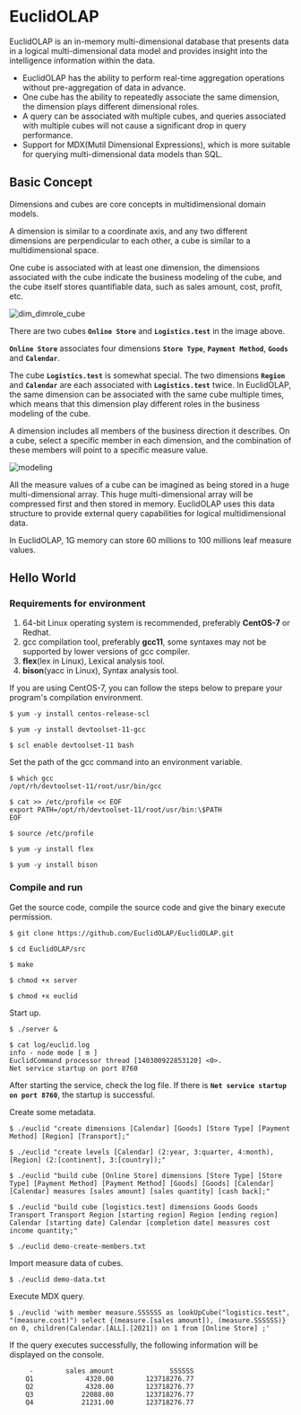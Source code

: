# EuclidOLAP

EuclidOLAP is an in-memory multi-dimensional database that presents data in a logical multi-dimensional data model and provides insight into the intelligence information within the data.

- EuclidOLAP has the ability to perform real-time aggregation operations without pre-aggregation of data in advance.
- One cube has the ability to repeatedly associate the same dimension, the dimension plays different dimensional roles.
- A query can be associated with multiple cubes, and queries associated with multiple cubes will not cause a significant drop in query performance.
- Support for MDX(Mutil Dimensional Expressions), which is more suitable for querying multi-dimensional data models than SQL.

## Basic Concept

Dimensions and cubes are core concepts in multidimensional domain models.

A dimension is similar to a coordinate axis, and any two different dimensions are perpendicular to each other, a cube is similar to a multidimensional space.

One cube is associated with at least one dimension, the dimensions associated with the cube indicate the business modeling of the cube, and the cube itself stores quantifiable data, such as sales amount, cost, profit, etc.

![dim_dimrole_cube](https://euclidolap-presentations.oss-us-west-1.aliyuncs.com/images/dim_dimrole_cube.png)

There are two cubes **`Online Store`** and **`Logistics.test`** in the image above.

**`Online Store`** associates four dimensions **`Store Type`**, **`Payment Method`**, **`Goods`** and **`Calendar`**.

The cube **`Logistics.test`** is somewhat special. The two dimensions **`Region`** and **`Calendar`** are each associated with **`Logistics.test`** twice. In EuclidOLAP, the same dimension can be associated with the same cube multiple times, which means that this dimension play different roles in the business modeling of the cube.



A dimension includes all members of the business direction it describes. On a cube, select a specific member in each dimension, and the combination of these members will point to a specific measure value.

![modeling](https://euclidolap-presentations.oss-us-west-1.aliyuncs.com/images/modeling.png)

All the measure values of a cube can be imagined as being stored in a huge multi-dimensional array. This huge multi-dimensional array will be compressed first and then stored in memory. EuclidOLAP uses this data structure to provide external query capabilities for logical multidimensional data.

In EuclidOLAP, 1G memory can store 60 millions to 100 millions leaf measure values.



## Hello World

### Requirements for environment

1. 64-bit Linux operating system is recommended, preferably **CentOS-7** or Redhat.
2. gcc compilation tool, preferably **gcc11**, some syntaxes may not be supported by lower versions of gcc compiler.
3. **flex**(lex in Linux), Lexical analysis tool.
4. **bison**(yacc in Linux), Syntax analysis tool.



If you are using CentOS-7, you can follow the steps below to prepare your program's compilation environment.

```shell
$ yum -y install centos-release-scl

$ yum -y install devtoolset-11-gcc

$ scl enable devtoolset-11 bash
```

Set the path of the gcc command into an environment variable.

```shell
$ which gcc
/opt/rh/devtoolset-11/root/usr/bin/gcc

$ cat >> /etc/profile << EOF
export PATH=/opt/rh/devtoolset-11/root/usr/bin:\$PATH
EOF

$ source /etc/profile
```

```shell
$ yum -y install flex

$ yum -y install bison
```



### Compile and run

Get the source code, compile the source code and give the binary execute permission.

```shell
$ git clone https://github.com/EuclidOLAP/EuclidOLAP.git

$ cd EuclidOLAP/src

$ make

$ chmod +x server

$ chmod +x euclid
```



Start up.

```shell
$ ./server &

$ cat log/euclid.log 
info - node mode [ m ]
EuclidCommand processor thread [140300922853120] <0>.
Net service startup on port 8760
```

After starting the service, check the log file. If there is **`Net service startup on port 8760`**, the startup is successful.



Create some metadata.

```shell
$ ./euclid "create dimensions [Calendar] [Goods] [Store Type] [Payment Method] [Region] [Transport];"

$ ./euclid "create levels [Calendar] (2:year, 3:quarter, 4:month), [Region] (2:[continent], 3:[country]);"

$ ./euclid "build cube [Online Store] dimensions [Store Type] [Store Type] [Payment Method] [Payment Method] [Goods] [Goods] [Calendar] [Calendar] measures [sales amount] [sales quantity] [cash back];"

$ ./euclid "build cube [logistics.test] dimensions Goods Goods Transport Transport Region [starting region] Region [ending region] Calendar [starting date] Calendar [completion date] measures cost income quantity;"

$ ./euclid demo-create-members.txt
```



Import measure data of cubes.

```shell
$ ./euclid demo-data.txt
```



Execute MDX query.

```shell
$ ./euclid 'with member measure.SSSSSS as lookUpCube("logistics.test", "(measure.cost)") select {(measure.[sales amount]), (measure.SSSSSS)} on 0, children(Calendar.[ALL].[2021]) on 1 from [Online Store] ;'
```



If the query executes successfully, the following information will be displayed on the console.

```
	 -        sales amount              SSSSSS
	Q1             4320.00        123718276.77
	Q2             4320.00        123718276.77
	Q3            22088.00        123718276.77
	Q4            21231.00        123718276.77
```
